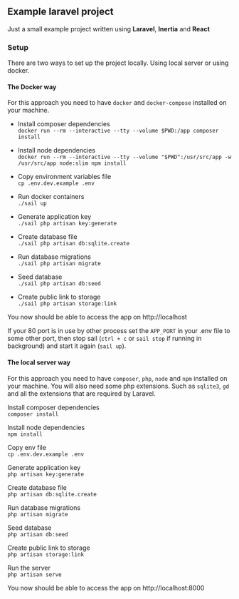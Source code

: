 ## Example laravel project

Just a small example project written using **Laravel**, **Inertia** and **React**

### Setup
There are two ways to set up the project locally. Using local server or using docker.

#### The Docker way
For this approach you need to have `docker` and `docker-compose` installed on your machine. 

- Install composer dependencies  
`docker run --rm --interactive --tty --volume $PWD:/app composer install`
  

- Install node dependencies  
`docker run --rm --interactive --tty --volume "$PWD":/usr/src/app -w /usr/src/app node:slim npm install`


- Copy environment variables file  
`cp .env.dev.example .env`


- Run docker containers  
`./sail up`


- Generate application key  
`./sail php artisan key:generate`


- Create database file  
`./sail php artisan db:sqlite.create`


- Run database migrations  
`./sail php artisan migrate`


- Seed database  
`./sail php artisan db:seed`


- Create public link to storage  
`./sail php artisan storage:link`

You now should be able to access the app on http://localhost

If your 80 port is in use by other process set the `APP_PORT` in your .env file to some other port, 
then stop sail (`ctrl + c` or `sail stop` if running in background) and start it again (`sail up`).

#### The local server way
For this approach you need to have `composer`, `php`, `node` and `npm` installed on your machine.
You will also need some php extensions. Such as `sqlite3`, `gd` and all the extensions that are required by Laravel.

Install composer dependencies  
`composer install`

Install node dependencies  
`npm install`

Copy env file  
`cp .env.dev.example .env`

Generate application key  
`php artisan key:generate`

Create database file  
`php artisan db:sqlite.create`

Run database migrations  
`php artisan migrate`

Seed database  
`php artisan db:seed`

Create public link to storage  
`php artisan storage:link`

Run the server  
`php artisan serve`

You now should be able to access the app on http://localhost:8000
